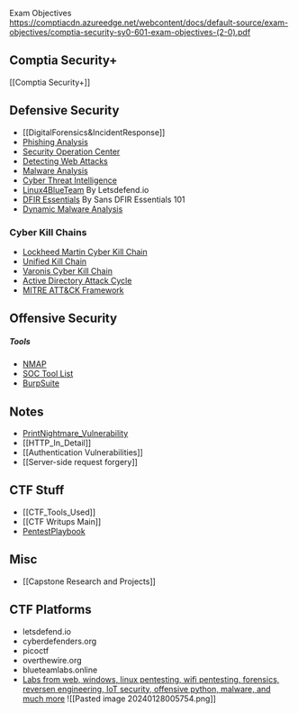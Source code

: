 Exam Objectives
https://comptiacdn.azureedge.net/webcontent/docs/default-source/exam-objectives/comptia-security-sy0-601-exam-objectives-(2-0).pdf


## Comptia Security+
[[Comptia Security+]]

## Defensive Security
- [[DigitalForensics&IncidentResponse]]
- [Phishing Analysis](Phishing.md)
- [Security Operation Center](SOC.md)
- [Detecting Web Attacks](DWA.md)
- [Malware Analysis](MalwareAnalysis.md)
- [Cyber Threat Intelligence](ThreatIntelligence.md)
- [Linux4BlueTeam](Linux4BlueTeam.md) By Letsdefend.io
- [DFIR Essentials](DFIR_Essentials.md) By Sans DFIR Essentials 101
- [Dynamic Malware Analysis](Cybersecurity/CyberTrainingPlatforms_Notes/Letsdefend.io_Notes/DynamicAnalysis)

### Cyber Kill Chains
- [Lockheed Martin Cyber Kill Chain](https://www.lockheedmartin.com/en-us/capabilities/cyber/cyber-kill-chain.html)
- [Unified Kill Chain](https://unifiedkillchain.com/)
- [Varonis Cyber Kill Chain](https://www.varonis.com/blog/cyber-kill-chain/)
- [Active Directory Attack Cycle](https://github.com/infosecn1nja/AD-Attack-Defense)
- [MITRE ATT&CK Framework](https://attack.mitre.org/)

## Offensive Security
##### Tools
+ [NMAP](NMAP.md)
+ [SOC Tool List](Cybersecurity/SOC_TOOLS)
+ [BurpSuite](Brupsuite.md)

## Notes
- [PrintNightmare_Vulnerability](PrintNightmare_Vulnerability.md)
- [[HTTP_In_Detail]]
- [[Authentication Vulnerabilities]]
- [[Server-side request forgery]]


## CTF Stuff
- [[CTF_Tools_Used]]
- [[CTF Writups Main]]
- [PentestPlaybook](https://github.com/stnv/pentest-playbook)


## Misc
- [[Capstone Research and Projects]]


## CTF Platforms
- letsdefend.io
- cyberdefenders.org
- picoctf
- overthewire.org
- blueteamlabs.online
- [Labs from web, windows, linux pentesting, wifi pentesting, forensics, reversen engineering, IoT security, offensive python, malware, and much more](https://attackdefense.com/challengedetails?cid=1801)
![[Pasted image 20240128005754.png]]